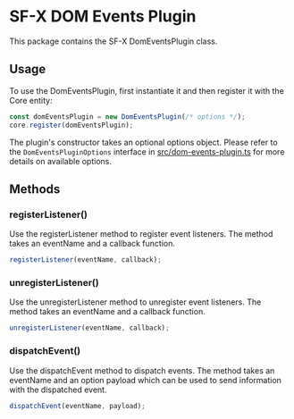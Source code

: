 # SF-X DOM Events Plugin

This package contains the SF-X DomEventsPlugin class.

## Usage

To use the DomEventsPlugin, first instantiate it and then register it with
the Core entity:

```js
const domEventsPlugin = new DomEventsPlugin(/* options */);
core.register(domEventsPlugin);
```

The plugin's constructor takes an optional options object.
Please refer to the `DomEventsPluginOptions` interface in
[src/dom-events-plugin.ts](src/dom-events-plugin.ts) for more details on
available options.

## Methods
### registerListener()
Use the registerListener method to register event listeners. The method
takes an eventName and a callback function.

```js
registerListener(eventName, callback);
```

### unregisterListener()
Use the unregisterListener method to unregister event listeners. The method
takes an eventName and a callback function.

```js
unregisterListener(eventName, callback);
```

### dispatchEvent()
Use the dispatchEvent method to dispatch events. The method takes an
eventName and an option payload which can be used to send information
with the dispatched event.

```js
dispatchEvent(eventName, payload);
```
